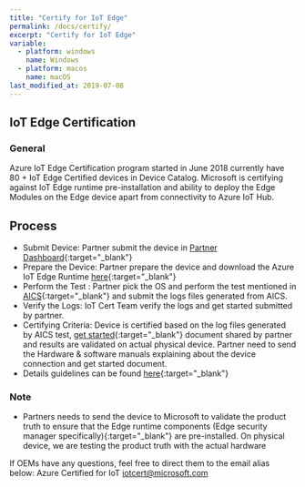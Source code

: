 ```yaml
---
title: "Certify for IoT Edge"
permalink: /docs/certify/
excerpt: "Certify for IoT Edge"
variable:
  - platform: windows
    name: Windows
  - platform: macos
    name: macOS
last_modified_at: 2019-07-08
---
```


## IoT Edge Certification

### General 
Azure IoT Edge Certification program started in June 2018 currently have 80 + IoT Edge Certified devices in Device Catalog. Microsoft is certifying against IoT Edge runtime pre-installation and ability to deploy the Edge Modules on the Edge device apart from connectivity to Azure IoT Hub.

## Process
-	Submit Device: Partner submit the device in [Partner Dashboard](https://catalog.azureiotsolutions.com/){:target="_blank"}
-	Prepare the Device: Partner prepare the device and download the Azure IoT Edge Runtime [here](https://github.com/MicrosoftDocs/azure-docs/blob/master/articles/iot-edge/how-to-install-iot-edge-linux.md){:target="_blank"}
-	Perform the Test : Partner pick the OS and perform the test mentioned in [AICS](https://github.com/Azure/azure-iot-device-ecosystem/blob/master/AICS/how-to-use-aics-edge.md){:target="_blank"} and submit the logs files generated from AICS.
-	Verify the Logs: IoT Cert Team verify the logs and get started submitted by partner.
-	Certifying Criteria: Device is certified based on the log files generated by AICS test, [get started](https://github.com/Azure/azure-iot-device-ecosystem/tree/master/iotcertification/iotedge/iotedge_get_started_template){:target="_blank"} document shared by partner and results are validated on actual physical device. Partner need to send the Hardware & software manuals explaining about the device connection and get started document.
-	Details guidelines can be found [here](https://github.com/Azure/azure-iot-device-ecosystem/blob/master/iotcertification/iotedge/iotedge_getstarted.md){:target="_blank"}

### Note
-	Partners needs to send the device to Microsoft to validate the product truth to ensure that the Edge runtime components (Edge security manager specifically){:target="_blank"} are pre-installed. On physical device, we are testing the product truth with the actual hardware

If OEMs have any questions, feel free to direct them to the email alias below:
Azure Certified for IoT [iotcert@microsoft.com](mailto:iotcert@microsoft.com)
